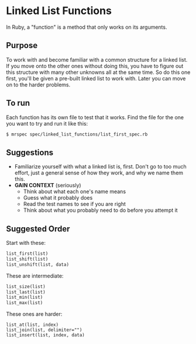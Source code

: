 Linked List Functions
=====================

In Ruby, a "function" is a method that only works on its arguments.


Purpose
-------

To work with and become familiar with a common structure for a linked list.
If you move onto the other ones without doing this, you have to figure
out this structure with many other unknowns all at the same time.
So do this one first, you'll be given a pre-built linked list to work with.
Later you can move on to the harder problems.


To run
------

Each function has its own file to test that it works.
Find the file for the one you want to try and run it like this:

```sh
$ mrspec spec/linked_list_functions/list_first_spec.rb
```


Suggestions
-----------

* Familiarize yourself with what a linked list is, first.
  Don't go to too much effort, just a general sense of how
  they work, and why we name them this.
* **GAIN CONTEXT** (seriously)
  * Think about what each one's name means
  * Guess what it probably does
  * Read the test names to see if you are right
  * Think about what you probably need to do before you attempt it


Suggested Order
---------------

Start with these:

```ruby
list_first(list)
list_shift(list)
list_unshift(list, data)
```

These are intermediate:

```ruby
list_size(list)
list_last(list)
list_min(list)
list_max(list)
```

These ones are harder:

```
list_at(list, index)
list_join(list, delimiter="")
list_insert(list, index, data)
```

